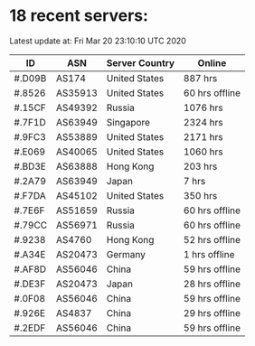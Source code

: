# 18 recent servers:

Latest update at: Fri Mar 20 23:10:10 UTC 2020

| ID | ASN | Server Country | Online |
| -- | --- | -------------- | ------ |
| #.D09B | AS174 | United States | 887 hrs |
| #.8526 | AS35913 | United States | 60 hrs offline |
| #.15CF | AS49392 | Russia | 1076 hrs |
| #.7F1D | AS63949 | Singapore | 2324 hrs |
| #.9FC3 | AS53889 | United States | 2171 hrs |
| #.E069 | AS40065 | United States | 1060 hrs |
| #.BD3E | AS63888 | Hong Kong | 203 hrs |
| #.2A79 | AS63949 | Japan | 7 hrs |
| #.F7DA | AS45102 | United States | 350 hrs |
| #.7E6F | AS51659 | Russia | 60 hrs offline |
| #.79CC | AS56971 | Russia | 60 hrs offline |
| #.9238 | AS4760 | Hong Kong | 52 hrs offline |
| #.A34E | AS20473 | Germany | 1 hrs offline |
| #.AF8D | AS56046 | China | 59 hrs offline |
| #.DE3F | AS20473 | Japan | 28 hrs offline |
| #.0F08 | AS56046 | China | 59 hrs offline |
| #.926E | AS4837 | China | 29 hrs offline |
| #.2EDF | AS56046 | China | 59 hrs offline |

